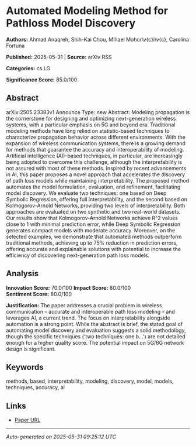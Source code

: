 # Automated Modeling Method for Pathloss Model Discovery

**Authors:** Ahmad Anaqreh, Shih-Kai Chou, Mihael Mohor\v{c}i\v{c}, Carolina Fortuna

**Published:** 2025-05-31 | **Source:** arXiv RSS

**Categories:** cs.LG

**Significance Score:** 85.0/100

## Abstract

arXiv:2505.23383v1 Announce Type: new 
Abstract: Modeling propagation is the cornerstone for designing and optimizing next-generation wireless systems, with a particular emphasis on 5G and beyond era. Traditional modeling methods have long relied on statistic-based techniques to characterize propagation behavior across different environments. With the expansion of wireless communication systems, there is a growing demand for methods that guarantee the accuracy and interoperability of modeling. Artificial intelligence (AI)-based techniques, in particular, are increasingly being adopted to overcome this challenge, although the interpretability is not assured with most of these methods. Inspired by recent advancements in AI, this paper proposes a novel approach that accelerates the discovery of path loss models while maintaining interpretability. The proposed method automates the model formulation, evaluation, and refinement, facilitating model discovery. We evaluate two techniques: one based on Deep Symbolic Regression, offering full interpretability, and the second based on Kolmogorov-Arnold Networks, providing two levels of interpretability. Both approaches are evaluated on two synthetic and two real-world datasets. Our results show that Kolmogorov-Arnold Networks achieve R^2 values close to 1 with minimal prediction error, while Deep Symbolic Regression generates compact models with moderate accuracy. Moreover, on the selected examples, we demonstrate that automated methods outperform traditional methods, achieving up to 75% reduction in prediction errors, offering accurate and explainable solutions with potential to increase the efficiency of discovering next-generation path loss models.

## Analysis

**Innovation Score:** 70.0/100
**Impact Score:** 80.0/100  
**Sentiment Score:** 80.0/100

**Justification:** The paper addresses a crucial problem in wireless communication – accurate and interoperable path loss modeling – and leverages AI, a current trend. The focus on interpretability alongside automation is a strong point. While the abstract is brief, the stated goal of automating model discovery and evaluation suggests a solid methodology, though the specific techniques ('two techniques: one b...') are not detailed enough for a higher quality score. The potential impact on 5G/6G network design is significant.

## Keywords

methods, based, interpretability, modeling, discovery, model, models, techniques, accuracy, ai

## Links

- [Paper URL](https://arxiv.org/abs/2505.23383)

---
*Auto-generated on 2025-05-31 09:25:12 UTC*
